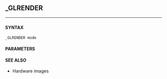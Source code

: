 ## _GLRENDER
---

### 

#### SYNTAX

`_GLRENDER mode`

#### PARAMETERS


#### SEE ALSO
* Hardware images
